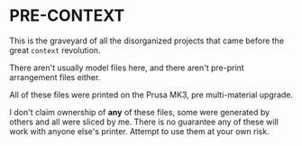 # PRE-CONTEXT

This is the graveyard of all the disorganized projects that came before the great `context` revolution.

There aren't usually model files here, and there aren't pre-print arrangement files either.

All of these files were printed on the Prusa MK3, pre multi-material upgrade.

I don't claim ownership of **any** of these files, some were generated by others and all were sliced by me. There is no guarantee any of these will work with anyone else's printer. Attempt to use them at your own risk.
